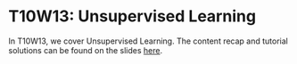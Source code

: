 # T10W13: Unsupervised Learning

In T10W13, we cover Unsupervised Learning. The content recap and tutorial solutions can be found on the slides [here](https://docs.google.com/presentation/d/1zfhCQrQMMMdCdSbLmCy9x9brN4VoTyLkHfDu6QPQwNM/edit?usp=sharing).